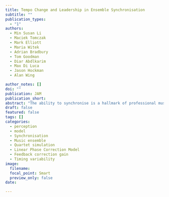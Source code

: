 ```yaml
---
title: Tempo Change and Leadership in Ensemble Synchronisation
subtitle: ""
publication_types:
  - "1"
authors:
  - Min Susan Li
  - Maciek Tomczak
  - Mark Elliott 
  - Maria Witek
  - Adrian Bradbury
  - Tom Goodman
  - Diar Abdlkarim
  - Max Di Luca
  - Jason Hockman
  - Alan Wing

author_notes: []
doi: ""
publication: JAM
publication_short: 
abstract: "The ability to synchronise is a hallmark of professional music-making. Such synchronisation, without a conductor, is achievable by timing error correction, either through phase correction (Wing et al., 2014) or period correction (by adjusting the timekeeper interval; Schulze et al., 2005). Here we investigate how an ensemble employs such inter-personal adjustment of micro-scale timings to maintain synchronisation even whilst applying tempo changes associated with expressive musical interpretation. We invited the Coull Quartet to perform a Haydn excerpt in three different ways: 1) minimal temporal expression (‘deadpan’), 2) ‘normal’ expression, 3) accelerando followed by rallentando. Leadership was assigned either to the first or second violin. Using linear and bounded generalised least squares (Jacoby et al., 2015) models of sensorimotor synchronisation, we estimated correction gain parameters for phase and period correction. Results suggested that the Coull Quartet tended towards a more democratic rather than hierarchical approach to group synchronisation. Interestingly, period correction was evident only when tempo changes were introduced into the performance, whereas phase correction was employed throughout, even during the ‘deadpan’ trials. These findings will help to develop interactive training tools for student chamber musicians."
draft: false
featured: false
tags: []
categories:
  - perception
  - model
  - Synchronisation
  - Music ensemble
  - Quartet simulation
  - Linear Phase Correction Model
  - Feedback correction gain
  - Timing variability
image:
  filename:
  focal_point: Smart
  preview_only: false
date: 

---
```


